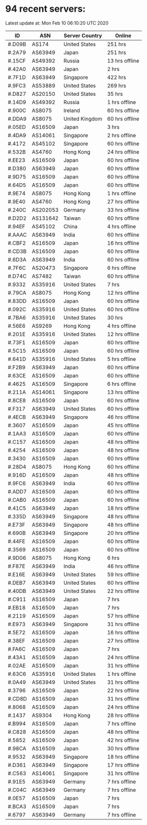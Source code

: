 # 94 recent servers:

Latest update at: Mon Feb 10 06:10:20 UTC 2020

| ID | ASN | Server Country | Online |
| -- | --- | -------------- | ------ |
| #.D09B | AS174 | United States | 251 hrs |
| #.2A79 | AS63949 | Japan | 251 hrs |
| #.15CF | AS49392 | Russia | 13 hrs offline |
| #.42A0 | AS63949 | Japan | 2 hrs |
| #.7F1D | AS63949 | Singapore | 422 hrs |
| #.9FC3 | AS53889 | United States | 269 hrs |
| #.D827 | AS20150 | United States | 35 hrs |
| #.14D9 | AS49392 | Russia | 1 hrs offline |
| #.900C | AS8075 | Ireland | 60 hrs offline |
| #.DDA9 | AS8075 | United Kingdom | 60 hrs offline |
| #.05ED | AS16509 | Japan | 3 hrs |
| #.4DA9 | AS14061 | Singapore | 2 hrs offline |
| #.4172 | AS45102 | Singapore | 60 hrs offline |
| #.532B | AS4760 | Hong Kong | 24 hrs offline |
| #.EE23 | AS16509 | Japan | 60 hrs offline |
| #.D380 | AS63949 | Japan | 60 hrs offline |
| #.9D75 | AS16509 | Japan | 60 hrs offline |
| #.64D5 | AS16509 | Japan | 60 hrs offline |
| #.9E74 | AS8075 | Hong Kong | 1 hrs offline |
| #.9E40 | AS4760 | Hong Kong | 27 hrs offline |
| #.240C | AS202053 | Germany | 33 hrs offline |
| #.D2D2 | AS131642 | Taiwan | 60 hrs offline |
| #.94EF | AS45102 | China | 4 hrs offline |
| #.AAAC | AS63949 | India | 60 hrs offline |
| #.CBF2 | AS16509 | Japan | 16 hrs offline |
| #.CD3B | AS16509 | Japan | 60 hrs offline |
| #.6D3A | AS63949 | India | 60 hrs offline |
| #.7F6C | AS20473 | Singapore | 6 hrs offline |
| #.D74C | AS7482 | Taiwan | 60 hrs offline |
| #.9332 | AS35916 | United States | 7 hrs |
| #.79CA | AS8075 | Hong Kong | 12 hrs offline |
| #.83DD | AS16509 | Japan | 60 hrs offline |
| #.092C | AS35916 | United States | 60 hrs offline |
| #.7BA6 | AS35916 | United States | 30 hrs |
| #.56E6 | AS9269 | Hong Kong | 4 hrs offline |
| #.201E | AS35916 | United States | 12 hrs offline |
| #.73F1 | AS16509 | Japan | 60 hrs offline |
| #.5C15 | AS16509 | Japan | 60 hrs offline |
| #.641D | AS35916 | United States | 5 hrs offline |
| #.F2B9 | AS63949 | Japan | 60 hrs offline |
| #.63CE | AS16509 | Japan | 60 hrs offline |
| #.4625 | AS16509 | Singapore | 6 hrs offline |
| #.211A | AS14061 | Singapore | 13 hrs offline |
| #.8CE8 | AS16509 | Japan | 60 hrs offline |
| #.F317 | AS63949 | United States | 60 hrs offline |
| #.4ECB | AS63949 | Singapore | 46 hrs offline |
| #.3607 | AS16509 | Japan | 45 hrs offline |
| #.1AA3 | AS16509 | Japan | 60 hrs offline |
| #.C157 | AS16509 | Japan | 48 hrs offline |
| #.4254 | AS16509 | Japan | 48 hrs offline |
| #.3430 | AS16509 | Japan | 60 hrs offline |
| #.28D4 | AS8075 | Hong Kong | 60 hrs offline |
| #.916D | AS16509 | Japan | 48 hrs offline |
| #.9FC6 | AS63949 | India | 60 hrs offline |
| #.ADD7 | AS16509 | Japan | 60 hrs offline |
| #.CAB0 | AS16509 | Japan | 60 hrs offline |
| #.41C5 | AS63949 | Japan | 18 hrs offline |
| #.335D | AS63949 | Singapore | 48 hrs offline |
| #.E73F | AS63949 | Singapore | 48 hrs offline |
| #.690B | AS63949 | Singapore | 20 hrs offline |
| #.44FE | AS16509 | Japan | 60 hrs offline |
| #.3569 | AS16509 | Japan | 60 hrs offline |
| #.9D06 | AS8075 | Hong Kong | 6 hrs |
| #.F87E | AS63949 | India | 46 hrs offline |
| #.E16E | AS63949 | United States | 59 hrs offline |
| #.DEB7 | AS63949 | United States | 60 hrs offline |
| #.40DB | AS63949 | United States | 22 hrs offline |
| #.C911 | AS16509 | Japan | 7 hrs |
| #.EB18 | AS16509 | Japan | 7 hrs |
| #.2119 | AS16509 | Japan | 57 hrs offline |
| #.E973 | AS63949 | Singapore | 31 hrs offline |
| #.5E72 | AS16509 | Japan | 16 hrs offline |
| #.38EF | AS16509 | Japan | 27 hrs offline |
| #.FA6C | AS16509 | Japan | 7 hrs |
| #.43A1 | AS16509 | Japan | 24 hrs offline |
| #.02AE | AS16509 | Japan | 31 hrs offline |
| #.63C6 | AS35916 | United States | 1 hrs offline |
| #.0A49 | AS63949 | United States | 31 hrs offline |
| #.3796 | AS16509 | Japan | 22 hrs offline |
| #.CD8D | AS16509 | Japan | 31 hrs offline |
| #.8068 | AS16509 | Japan | 24 hrs offline |
| #.1437 | AS9304 | Hong Kong | 28 hrs offline |
| #.B994 | AS16509 | Japan | 7 hrs offline |
| #.C828 | AS16509 | Japan | 48 hrs offline |
| #.5852 | AS16509 | Japan | 42 hrs offline |
| #.98CA | AS16509 | Japan | 30 hrs offline |
| #.9532 | AS63949 | Singapore | 18 hrs offline |
| #.D361 | AS63949 | Singapore | 17 hrs offline |
| #.C563 | AS14061 | Singapore | 31 hrs offline |
| #.91E5 | AS63949 | Germany | 7 hrs offline |
| #.C04C | AS63949 | Germany | 7 hrs offline |
| #.0E57 | AS16509 | Japan | 7 hrs |
| #.BCA3 | AS16509 | Japan | 7 hrs |
| #.6797 | AS63949 | Germany | 7 hrs offline |

